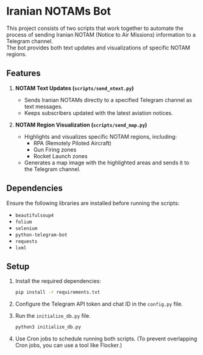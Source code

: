 # **Iranian NOTAMs Bot**

This project consists of two scripts that work together to automate the process of sending Iranian NOTAM (Notice to Air Missions) information to a Telegram channel.  
The bot provides both text updates and visualizations of specific NOTAM regions.

## **Features**

1. **NOTAM Text Updates (`scripts/send_ntext.py`)**  
   - Sends Iranian NOTAMs directly to a specified Telegram channel as text messages.  
   - Keeps subscribers updated with the latest aviation notices.

2. **NOTAM Region Visualization (`scripts/send_map.py`)**  
   - Highlights and visualizes specific NOTAM regions, including:  
     - RPA (Remotely Piloted Aircraft)  
     - Gun Firing zones  
     - Rocket Launch zones  
   - Generates a map image with the highlighted areas and sends it to the Telegram channel.

## **Dependencies**  
Ensure the following libraries are installed before running the scripts:
- `beautifulsoup4`
- `folium`
- `selenium`
- `python-telegram-bot`
- `requests`
- `lxml`

## **Setup**
1. Install the required dependencies:
   ```bash
   pip install -r requirements.txt
   ```
2. Configure the Telegram API token and chat ID in the `config.py` file.

4. Run the `initialize_db.py` file.
   ```bash
   python3 initialize_db.py
   ```

3. Use Cron jobs to schedule running both scripts. (To prevent overlapping Cron jobs, you can use a tool like Flocker.)
